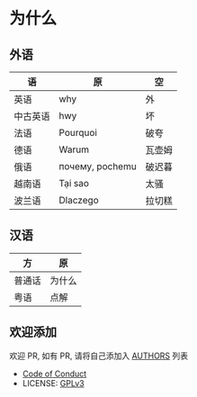 # 为什么

## 外语

| 语       | 原                    | 空     |
|----------|-----------------------|--------|
| 英语     | why                   | 外     |
| 中古英语 | hwy                   | 坏     |
| 法语     | Pourquoi              | 破夸   |
| 德语     | Warum                 | 瓦壶姆 |
| 俄语     | почему, pochemu | 破迟暮 |
| 越南语   | Tại sao               | 太骚   |
| 波兰语   | Dlaczego              | 拉切糕 |

## 汉语

| 方     | 原     |
|--------|--------|
| 普通话 | 为什么 |
| 粤语   | 点解   |

## 欢迎添加

欢迎 PR, 如有 PR, 请将自己添加入 [AUTHORS](AUTHORS) 列表

- [Code of Conduct](CODE-OF-CONDUCT.md)
- LICENSE: [GPLv3](LICENSE)
